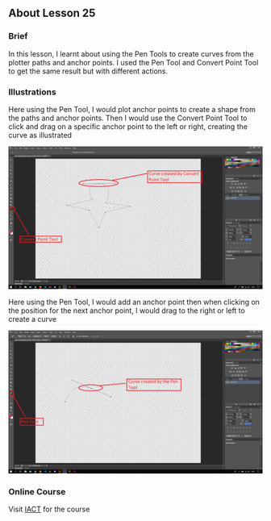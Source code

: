 ## About Lesson 25

### Brief
In this lesson, I learnt about using the Pen Tools to create curves from the plotter paths and anchor points. I used the Pen Tool and Convert Point Tool to get the same result but with different actions.

### Illustrations
Here using the Pen Tool, I would plot anchor points to create a shape from the paths and anchor points. Then I would use the Convert Point Tool to click and drag on a specific anchor point to the left or right, creating the curve as illustrated

![Illustration Example](../assets/images/illustration35.png)

Here using the Pen Tool, I would add an anchor point then when clicking on the position for the next anchor point, I would drag to the right or left to create a curve

![Illustration Example](../assets/images/illustration36.png)

### Online Course
Visit [IACT](https://iact.ie) for the course